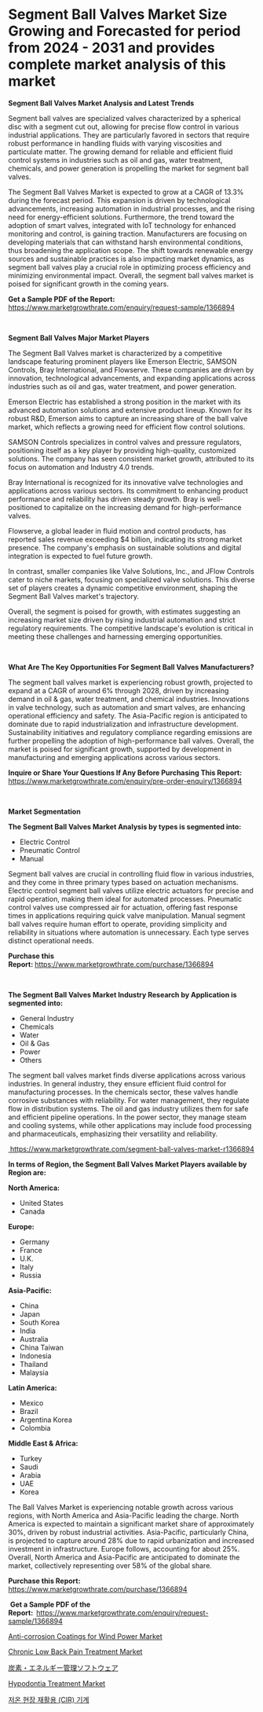 <p><h1>Segment Ball Valves Market Size Growing and Forecasted for period from 2024 - 2031 and provides complete market analysis of this market</h1></p><p><strong>Segment Ball Valves Market Analysis and Latest Trends</strong></p>
<p><p>Segment ball valves are specialized valves characterized by a spherical disc with a segment cut out, allowing for precise flow control in various industrial applications. They are particularly favored in sectors that require robust performance in handling fluids with varying viscosities and particulate matter. The growing demand for reliable and efficient fluid control systems in industries such as oil and gas, water treatment, chemicals, and power generation is propelling the market for segment ball valves.</p><p>The Segment Ball Valves Market is expected to grow at a CAGR of 13.3% during the forecast period. This expansion is driven by technological advancements, increasing automation in industrial processes, and the rising need for energy-efficient solutions. Furthermore, the trend toward the adoption of smart valves, integrated with IoT technology for enhanced monitoring and control, is gaining traction. Manufacturers are focusing on developing materials that can withstand harsh environmental conditions, thus broadening the application scope. The shift towards renewable energy sources and sustainable practices is also impacting market dynamics, as segment ball valves play a crucial role in optimizing process efficiency and minimizing environmental impact. Overall, the segment ball valves market is poised for significant growth in the coming years.</p></p>
<p><strong>Get a Sample PDF of the Report:&nbsp;</strong> <a href="https://www.marketgrowthrate.com/enquiry/request-sample/1366894">https://www.marketgrowthrate.com/enquiry/request-sample/1366894</a></p>
<p>&nbsp;</p>
<p><strong>Segment Ball Valves Major Market Players</strong></p>
<p><p>The Segment Ball Valves market is characterized by a competitive landscape featuring prominent players like Emerson Electric, SAMSON Controls, Bray International, and Flowserve. These companies are driven by innovation, technological advancements, and expanding applications across industries such as oil and gas, water treatment, and power generation.</p><p>Emerson Electric has established a strong position in the market with its advanced automation solutions and extensive product lineup. Known for its robust R&D, Emerson aims to capture an increasing share of the ball valve market, which reflects a growing need for efficient flow control solutions.</p><p>SAMSON Controls specializes in control valves and pressure regulators, positioning itself as a key player by providing high-quality, customized solutions. The company has seen consistent market growth, attributed to its focus on automation and Industry 4.0 trends.</p><p>Bray International is recognized for its innovative valve technologies and applications across various sectors. Its commitment to enhancing product performance and reliability has driven steady growth. Bray is well-positioned to capitalize on the increasing demand for high-performance valves.</p><p>Flowserve, a global leader in fluid motion and control products, has reported sales revenue exceeding $4 billion, indicating its strong market presence. The company's emphasis on sustainable solutions and digital integration is expected to fuel future growth.</p><p>In contrast, smaller companies like Valve Solutions, Inc., and JFlow Controls cater to niche markets, focusing on specialized valve solutions. This diverse set of players creates a dynamic competitive environment, shaping the Segment Ball Valves market's trajectory.</p><p>Overall, the segment is poised for growth, with estimates suggesting an increasing market size driven by rising industrial automation and strict regulatory requirements. The competitive landscape's evolution is critical in meeting these challenges and harnessing emerging opportunities.</p></p>
<p>&nbsp;</p>
<p><strong>What Are The Key Opportunities For Segment Ball Valves Manufacturers?</strong></p>
<p><p>The segment ball valves market is experiencing robust growth, projected to expand at a CAGR of around 6% through 2028, driven by increasing demand in oil & gas, water treatment, and chemical industries. Innovations in valve technology, such as automation and smart valves, are enhancing operational efficiency and safety. The Asia-Pacific region is anticipated to dominate due to rapid industrialization and infrastructure development. Sustainability initiatives and regulatory compliance regarding emissions are further propelling the adoption of high-performance ball valves. Overall, the market is poised for significant growth, supported by development in manufacturing and emerging applications across various sectors.</p></p>
<p><strong>Inquire or Share Your Questions If Any Before Purchasing This Report:</strong> <a href="https://www.marketgrowthrate.com/enquiry/pre-order-enquiry/1366894">https://www.marketgrowthrate.com/enquiry/pre-order-enquiry/1366894</a></p>
<p>&nbsp;</p>
<p><strong>Market Segmentation</strong></p>
<p><strong>The Segment Ball Valves Market Analysis by types is segmented into:</strong></p>
<p><ul><li>Electric Control</li><li>Pneumatic Control</li><li>Manual</li></ul></p>
<p><p>Segment ball valves are crucial in controlling fluid flow in various industries, and they come in three primary types based on actuation mechanisms. Electric control segment ball valves utilize electric actuators for precise and rapid operation, making them ideal for automated processes. Pneumatic control valves use compressed air for actuation, offering fast response times in applications requiring quick valve manipulation. Manual segment ball valves require human effort to operate, providing simplicity and reliability in situations where automation is unnecessary. Each type serves distinct operational needs.</p></p>
<p><strong>Purchase this Report:&nbsp;</strong><a href="https://www.marketgrowthrate.com/purchase/1366894">https://www.marketgrowthrate.com/purchase/1366894</a></p>
<p>&nbsp;</p>
<p><strong>The Segment Ball Valves Market Industry Research by Application is segmented into:</strong></p>
<p><ul><li>General Industry</li><li>Chemicals</li><li>Water</li><li>Oil & Gas</li><li>Power</li><li>Others</li></ul></p>
<p><p>The segment ball valves market finds diverse applications across various industries. In general industry, they ensure efficient fluid control for manufacturing processes. In the chemicals sector, these valves handle corrosive substances with reliability. For water management, they regulate flow in distribution systems. The oil and gas industry utilizes them for safe and efficient pipeline operations. In the power sector, they manage steam and cooling systems, while other applications may include food processing and pharmaceuticals, emphasizing their versatility and reliability.</p></p>
<p><a href="https://www.marketgrowthrate.com/segment-ball-valves-market-r1366894">&nbsp;https://www.marketgrowthrate.com/segment-ball-valves-market-r1366894</a></p>
<p><strong>In terms of Region, the Segment Ball Valves Market Players available by Region are:</strong></p>
<p>
    <p> <strong> North America: </strong>
        <ul>
            <li>United States</li>
            <li>Canada</li>
        </ul>
        </p> 
    <p> <strong> Europe: </strong>
        <ul>
            <li>Germany</li>
            <li>France</li>
            <li>U.K.</li>
            <li>Italy</li>
            <li>Russia</li>
        </ul>
        </p> 
    <p> <strong> Asia-Pacific: </strong>
        <ul>
            <li>China</li>
            <li>Japan</li>
            <li>South Korea</li>
            <li>India</li>
            <li>Australia</li>
            <li>China Taiwan</li>
            <li>Indonesia</li>
            <li>Thailand</li>
            <li>Malaysia</li>
        </ul>
        </p> 
    <p> <strong> Latin America: </strong>
        <ul>
            <li>Mexico</li>
            <li>Brazil</li>
            <li>Argentina Korea</li>
            <li>Colombia</li>
        </ul>
        </p> 
    <p> <strong> Middle East & Africa: </strong>
        <ul>
            <li>Turkey</li>
            <li>Saudi</li>
            <li>Arabia</li>
            <li>UAE</li>
            <li>Korea</li>
        </ul>
    </p>
    </p>
<p><p>The Ball Valves Market is experiencing notable growth across various regions, with North America and Asia-Pacific leading the charge. North America is expected to maintain a significant market share of approximately 30%, driven by robust industrial activities. Asia-Pacific, particularly China, is projected to capture around 28% due to rapid urbanization and increased investment in infrastructure. Europe follows, accounting for about 25%. Overall, North America and Asia-Pacific are anticipated to dominate the market, collectively representing over 58% of the global share.</p></p>
<p><strong>Purchase this Report: </strong><a href="https://www.marketgrowthrate.com/purchase/1366894">https://www.marketgrowthrate.com/purchase/1366894</a></p>
<p>&nbsp;<strong>Get a Sample PDF of the Report:&nbsp;&nbsp;</strong><a href="https://www.marketgrowthrate.com/enquiry/request-sample/1366894">https://www.marketgrowthrate.com/enquiry/request-sample/1366894</a></p>
<p><strong></strong></p>
<p><p><a href="https://issuu.com/reportprime-2/docs/anti-corrosion-coatings-for-wind-po_790709f73abffb">Anti-corrosion Coatings for Wind Power Market</a></p><p><a href="https://www.linkedin.com/pulse/chronic-low-back-pain-treatment-market-outlook-complete-industry-kqtpf?trackingId=dqeNClo9S8%2B6v6IlpMpb3Q%3D%3D">Chronic Low Back Pain Treatment Market</a></p><p><a href="https://medium.com/@maudabbott7/%E3%82%B0%E3%83%AD%E3%83%BC%E3%83%90%E3%83%AB%E3%83%9E%E3%83%BC%E3%82%B1%E3%83%83%E3%83%88%E3%83%91%E3%83%AB%E3%82%B9-2024%E5%B9%B4%E3%81%8B%E3%82%892031%E5%B9%B4%E3%81%AE%E6%9C%9F%E9%96%93%E3%81%AB%E3%81%8A%E3%81%91%E3%82%8B%E3%82%AB%E3%83%BC%E3%83%9C%E3%83%B3%E3%81%8A%E3%82%88%E3%81%B3%E3%82%A8%E3%83%8D%E3%83%AB%E3%82%AE%E3%83%BC%E7%AE%A1%E7%90%86%E3%82%BD%E3%83%95%E3%83%88%E3%82%A6%E3%82%A7%E3%82%A2%E5%B8%82%E5%A0%B4%E3%81%AE%E3%83%88%E3%83%AC%E3%83%B3%E3%83%89%E3%81%A8%E6%88%90%E9%95%B7%E5%88%86%E6%9E%90%E4%BA%88%E6%B8%AC-1cb8a2815abc?postPublishedType=repub">炭素・エネルギー管理ソフトウェア</a></p><p><a href="https://www.linkedin.com/pulse/hypodontia-treatment-market-report-product-type-restorative-ptxbf?trackingId=gHKcGkbMRFKCLnvjYB8%2B0Q%3D%3D">Hypodontia Treatment Market</a></p><p><a href="https://medium.com/@anbariasra61/%EC%B0%A8%EA%B0%80%EC%9A%B4-%ED%98%84%EC%9E%A5-%EC%9E%AC%ED%99%9C%EC%9A%A9-cir-%EA%B8%B0%EA%B3%84-%EC%8B%9C%EC%9E%A5-%EA%B8%80%EB%A1%9C%EB%B2%8C-%EC%8B%9C%EC%9E%A5-%EC%A0%90%EC%9C%A0%EC%9C%A8-%EB%B0%8F-%EC%88%9C%EC%9C%84-%EC%A0%84%EC%B2%B4-%ED%8C%90%EB%A7%A4-%EB%B0%8F-%EC%88%98%EC%9A%94-%EC%98%88%EC%B8%A1-2024-2031-e175c89f95fd?postPublishedType=repub">저온 현장 재활용 (CIR) 기계</a></p></p>